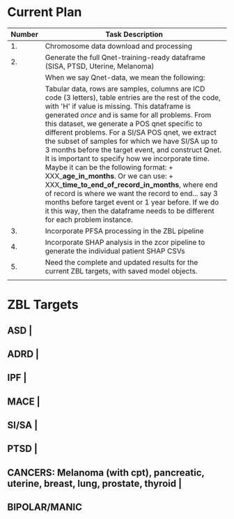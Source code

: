 # Current Plan

| Number | Task Description                                                                                            |
|--------|------------------------------------------------------------------------------------------------------------|
| 1.     | Chromosome data download and processing                                                                      |
| 2.     | Generate the full Qnet-training-ready dataframe (SISA, PTSD, Uterine, Melanoma)                            |
|        |    When we say Qnet-data, we mean the following:                                                           |
|        |    Tabular data, rows are samples, columns are ICD code (3 letters), table entries are the rest of the code, with 'H' if value is missing. This dataframe is generated *once* and is same for all problems. From this dataset, we generate a POS qnet specific to different problems. For a SI/SA POS qnet, we extract the subset of samples for which we have SI/SA up to 3 months before the target event, and construct Qnet. It is important to specify how we incorporate time. Maybe it can be the following format: + XXX_**age_in_months**. Or we can use: + XXX_**time_to_end_of_record_in_months**, where end of record is where we want the record to end... say 3 months before target event or 1 year before. If we do it this way, then the dataframe needs to be different for each problem instance. |
| 3.     | Incorporate PFSA processing in the ZBL pipeline                                                            |
| 4.     | Incorporate SHAP analysis in the zcor pipeline to generate the individual patient SHAP CSVs                |
| 5.     | Need the complete and updated results for the current ZBL targets, with saved model objects.                |
                                                                       |


# ZBL Targets

## ASD                                                                                                      |
## ADRD                                                                                                     |
## IPF                                                                                                      |
## MACE                                                                                                     |
## SI/SA                                                                                                    |
## PTSD                                                                                                     |
## CANCERS: Melanoma (with cpt), pancreatic, uterine, breast, lung, prostate, thyroid                      |
## BIPOLAR/MANIC                     
